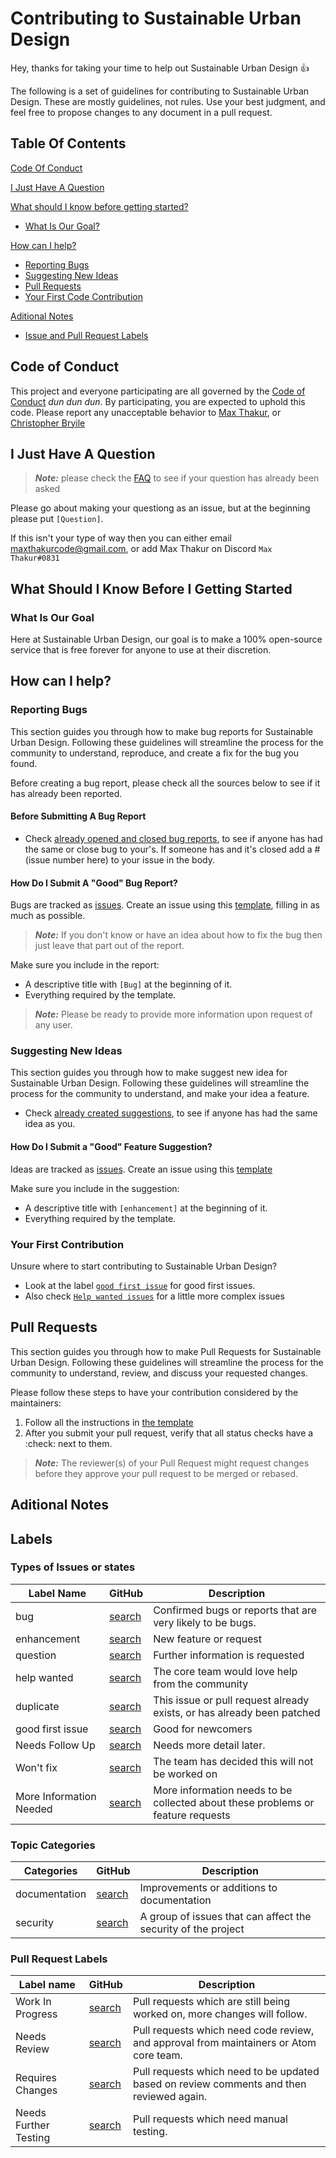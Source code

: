 # Contributing to Sustainable Urban Design

Hey, thanks for taking your time to help out Sustainable Urban Design :thumbsup: 

The following is a set of guidelines for contributing to Sustainable Urban Design. These are mostly guidelines, not rules. Use your best judgment, and feel free to propose changes to any document in a pull request.

## Table Of Contents

[Code Of Conduct](#code-of-conduct)

[I Just Have A Question](#i-just-have-a-question)

[What should I know before getting started?](#what-should-i-know-before-i-getting-started)
* [What Is Our Goal?](#what-is-our-goal)

[How can I help?](#how-can-i-help)
* [Reporting Bugs](#reporting-bugs)
* [Suggesting New Ideas](#suggesting-new-ideas)
* [Pull Requests](#pull-requests)
* [Your First Code Contribution]()

[Aditional Notes](#aditional-notes)

* [Issue and Pull Request Labels](#labels)

## Code of Conduct
This project and everyone participating are all governed by the [Code of Conduct](.github/CODE_OF_CONDUCT.md) *dun dun dun*. By participating, you are expected to uphold this code. Please report any unacceptable behavior to [Max Thakur](github.com/maxthakurcodes), or [Christopher Bryile](https://github.com/brylie)

## I Just Have A Question
>***Note:*** please check the [FAQ](sustainableurbandesign.space/faq) to see if your question has already been asked

Please go about making your questiong as an issue, but at the beginning please put `[Question]`.

If this isn't your type of way then you can either email maxthakurcode@gmail.com, or add Max Thakur on Discord `Max Thakur#0831`

## What Should I Know Before I Getting Started

### What Is Our Goal

Here at Sustainable Urban Design, our goal is to make a 100% open-source service that is free forever for anyone to use at their discretion.

## How can I help?

### Reporting Bugs

This section guides you through how to make bug reports for Sustainable Urban Design. Following these guidelines will streamline the process for the community to understand, reproduce, and create a fix for the bug you found.

Before creating a bug report, please check all the sources below to see if it has already been reported.

#### Before Submitting A Bug Report

* Check [already opened and closed bug reports](https://github.com/SustainableUrbanDesign/app/issues?q=is%3Aissue+label%3Abug), to see if anyone has had the same or close bug to your's. If someone has and it's closed add a #(issue number here) to your issue in the body.

#### How Do I Submit A "Good" Bug Report?
Bugs are tracked as [issues](github.com/SustainableUrbanDesign/app/issues). Create an issue using this [template](.github/Templates/bug_report.md), filling in as much as possible. 

> ***Note:*** If you don't know or have an idea about how to fix the bug then just leave that part out of the report.

Make sure you include in the report:
* A descriptive title with `[Bug]` at the beginning of it.
* Everything required by the template.

>***Note:*** Please be ready to provide more information upon request of any user.

### Suggesting New Ideas

This section guides you through how to make suggest new idea for Sustainable Urban Design. Following these guidelines will streamline the process for the community to understand, and make your idea a feature.

* Check [already created suggestions](https://github.com/SustainableUrbanDesign/app/labels/enhancement), to see if anyone has had the same idea as you.

#### How Do I Submit a "Good" Feature Suggestion?
Ideas are tracked as [issues](github.com/SustainableUrbanDesign/app/issues). Create an issue using this [template](.github/Templates/feature_request.md)

Make sure you include in the suggestion:
* A descriptive title with `[enhancement]` at the beginning of it.
* Everything required by the template.

### Your First Contribution 

Unsure where to start contributing to Sustainable Urban Design?
* Look at the label [`good first issue`](https://github.com/SustainableUrbanDesign/app/labels/good%20first%20issue) for good first issues.
* Also check [`Help wanted issues`](https://github.com/SustainableUrbanDesign/app/labels/help%20wanted) for a little more complex issues

## Pull Requests

This section guides you through how to make Pull Requests for Sustainable Urban Design. Following these guidelines will streamline the process for the community to understand, review, and discuss your requested changes.

Please follow these steps to have your contribution considered by the maintainers:

1. Follow all the instructions in [the template](.github/Templates/PULL_REQUEST_TEMPLATE.md)
2. After you submit your pull request, verify that all status checks have a :check: next to them.

>***Note:*** The reviewer(s) of your Pull Request might request changes before they approve your pull request to be merged or rebased.

## Aditional Notes

## Labels

### Types of Issues or states

| Label Name              | GitHub                                                                                     | Description                                                                     |
|-------------------------|--------------------------------------------------------------------------------------------|---------------------------------------------------------------------------------|
| bug                     | [search](https://github.com/SustainableUrbanDesign/app/labels/bug)                         | Confirmed bugs or reports that are very likely to be bugs.                      |
| enhancement             | [search](https://github.com/SustainableUrbanDesign/app/labels/enhancement)                 | New feature or request                                                          |
| question                | [search](https://github.com/SustainableUrbanDesign/app/labels/question)                    | Further information is requested                                                |
| help wanted             | [search](https://github.com/SustainableUrbanDesign/app/labels/help%20wanted)               | The core team would love help from the community                                |
| duplicate               | [search](https://github.com/SustainableUrbanDesign/app/labels/duplicate)                   | This issue or pull request already exists, or has already been patched          |
| good first issue        | [search](https://github.com/SustainableUrbanDesign/app/labels/good%20first%20issue)        | Good for newcomers                                                              |
| Needs Follow Up         | [search](https://github.com/SustainableUrbanDesign/app/labels/Needs%20Follow%20Up)         | Needs more detail later.                                                        |
| Won't fix               | [search](https://github.com/SustainableUrbanDesign/app/labels/wont%20fix)                  | The team has decided this will not be worked on                                 |
| More Information Needed | [search](https://github.com/SustainableUrbanDesign/app/labels/More%20Information%20Needed) | More information needs to be collected about these problems or feature requests |

### Topic Categories

| Categories    | GitHub                                                                       | Description                                                   |
|---------------|------------------------------------------------------------------------------|---------------------------------------------------------------|
| documentation | [search](https://github.com/SustainableUrbanDesign/app/labels/documentation) | Improvements or additions to documentation                    |
| security      | [search](https://github.com/SustainableUrbanDesign/app/labels/security)      | A group of issues that can affect the security of the project |

### Pull Request Labels
| Label name            | GitHub                                                                                      | Description                                                                              |
|-----------------------|---------------------------------------------------------------------------------------------|------------------------------------------------------------------------------------------|
| Work In Progress      | [search](https://github.com/SustainableUrbanDesign/app/labels/Work%20In%20Progress)         | Pull requests which are still being worked on, more changes will follow.                 |
| Needs Review          | [search](https://github.com/SustainableUrbanDesign/app/labels/Needs%20Review)               | Pull requests which need code review, and approval from maintainers or Atom core team.   |
| Requires Changes      | [search](https://github.com/SustainableUrbanDesign/app/labels/Requires%20Changes)           | Pull requests which need to be updated based on review comments and then reviewed again. |
| Needs Further Testing | [search](https://github.com/SustainableUrbanDesign/app/labels/Requires%20Further%20Testing) | Pull requests which need manual testing.                                                 |
